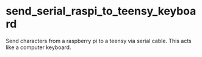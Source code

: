 # send_serial_raspi_to_teensy_keyboard
Send characters from a raspberry pi to a teensy via serial cable. This acts like a computer keyboard.
